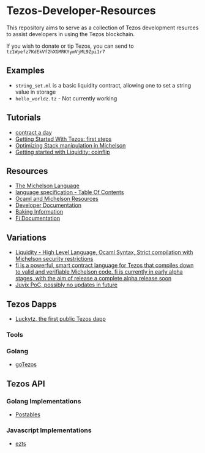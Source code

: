 # Tezos-Developer-Resources

This repository aims to serve as a collection of Tezos development resurces to assist developers in using the Tezos blockchain.

If you wish to donate or tip Tezos, you can send to `tz1Wpefz7KdEkVf2hXGMRKYymVjML9Zpi1r7`

## Examples

* `string_set.ml` is a basic liquidity contract, allowing one to set a string value in storage
* `hello_worldz.tz` - Not currently working

## Tutorials

* [contract a day](https://www.michelson-lang.com/contract-a-day.html#sec-1)
* [Getting Started With Tezos: first steps](https://martin.pospech.cz/post/getting_started_with_tezos/)
* [Optimizing Stack manipulation in Michelson](https://hackernoon.com/optimizing-stack-manipulation-in-michelson-31ba7ff11a3a)
* [Getting started with Liquidity: coinflip](https://martin.pospech.cz/post/getting_started_with_liquidity/)

## Resources

* [The Michelson Language](https://www.michelson-lang.com/)
* [language specification - Table Of Contents](https://doc.tzalpha.net/whitedoc/michelson.html#table-of-contents)
* [Ocaml and Michelson Resources](https://github.com/tezoscommunity/FAQ/wiki/OCaml-and-MIchelson-Resources)
* [Developer Documentation](https://doc.tzalpha.net/index.html)
* [Baking Information](https://medium.com/tezos/its-a-baker-s-life-for-me-c214971201e1)
* [Fi Documentation](https://fi-code.gitbooks.io/documentation/content/)

## Variations

* [Liquidity - High Level Language, Ocaml Syntax, Strict compilation with Michelson security restrictions](https://www.liquidity-lang.org/)
* [fi is a powerful, smart contract language for Tezos that compiles down to valid and verifiable Michelson code. fi is currently in early alpha stages, with the aim of release a complete alpha release soon](https://github.com/stephenandrews/fi)
* [Juvix PoC, possibly no updates in future](https://github.com/cwgoes/juvix)

## Tezos Dapps

* [Luckytz, the first public Tezos dapp](https://luckytez.github.io/)

### Tools

### Golang

* [goTezos](https://github.com/DefinitelyNotAGoat/goTezos)

## Tezos API

### Golang Implementations

* [Postables](https://github.com/postables/TGo)

### Javascript Implementations

* [ezts](https://github.com/stephenandrews/eztz)